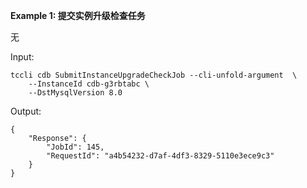 **Example 1: 提交实例升级检查任务**

无

Input: 

```
tccli cdb SubmitInstanceUpgradeCheckJob --cli-unfold-argument  \
    --InstanceId cdb-g3rbtabc \
    --DstMysqlVersion 8.0
```

Output: 
```
{
    "Response": {
        "JobId": 145,
        "RequestId": "a4b54232-d7af-4df3-8329-5110e3ece9c3"
    }
}
```


